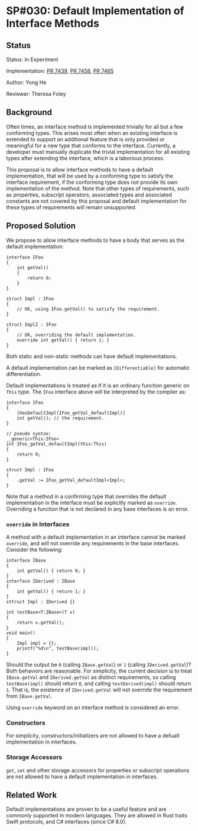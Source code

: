 # SP#030: Default Implementation of Interface Methods

## Status

Status: In Experiment

Implementation: [PR 7439](https://github.com/shader-slang/slang/pull/7439), [PR 7458](https://github.com/shader-slang/slang/pull/7458), [PR 7465](https://github.com/shader-slang/slang/pull/7465)

Author: Yong He

Reviewer: Theresa Foley

## Background

Often times, an interface method is implemented trivially for all but a few conforming types. This arises most often when an existing interface
is extended to support an additional feature that is only provided or meaningful for a new type that conforms to the interface. Currently, a
developer must manually duplicate the trivial implementation for all existing types after extending the interface, which is a laborious process.

This proposal is to allow interface methods to have a default implementation, that will be used by a conforming type to satisfy the interface
requirement, if the conforming type does not provide its own implementation of the method. Note that other types of requirements, such as properties, subscript operators, associated types and associated constants are not covered by this proposal and default implementation for these types of requirements will remain unsupported.

## Proposed Solution

We propose to allow interface methods to have a body that serves as the default implementation:

```slang
interface IFoo
{
    int getVal()
    {
        return 0;
    }
}

struct Impl : IFoo
{
    // OK, using IFoo.getVal() to satisfy the requirement.
}

struct Impl2 : IFoo
{
    // OK, overriding the default implementation.
    override int getVal() { return 1; }
}
```

Both static and non-static methods can have default implementations.

A default implementation can be marked as `[Differentiable]` for automatic differentiation.

Default implementations is treated as if it is an ordinary function generic on `This` type. The `IFoo` interface above will
be interpreted by the compiler as:

```slang
interface IFoo
{
    [HasDefaultImpl(IFoo_getVal_defaultImpl)]
    int getVal(); // the requirement.
}

// pseudo syntax:
__generic<This:IFoo>
int IFoo_getVal_defaultImpl(this:This)
{
    return 0;    
}

struct Impl : IFoo
{
    .getVal := IFoo_getVal_defaultImpl<Impl>;
}
```

Note that a method in a confirming type that overrides the default implementation in the interface must be explicitly marked as `override`. Overriding a function that is not declared in any base interfaces is an error.

### `override` in Interfaces

A method with a default implementation in an interface cannot be marked `override`, and will not 
override any requirements in the base interfaces. Consider the following:

```slang
interface IBase
{
    int getVal() { return 0; }
}
interface IDerived : IBase
{
    int getVal() { return 1; }
}
sttruct Impl : IDerived {}

int testBase<T:IBase>(T v)
{
    return v.getVal();
}
void main()
{
    Impl impl = {};
    printf("%d\n", testBase(impl));
}
```

Should the output be `0` (calling `IBase.getVal`) or `1` (calling `IDerived.getVal`)? Both behaviors are reasonable.
For simplicity, the current decision is to treat `IBase.getVal` and
`IDerived.getVal` as distinct requirements, so calling `testBase(impl)` should return `0`, and calling `testDerived(impl)` should return `1`.
That is, the existence of `IDerived.getVal` will not override the requirement from `IBase.getVal`.

Using `override` keyword on an interface method is considered an error.

### Constructors

For simplicity, constructors/initializers are not allowed to have a defualt implementation in interfaces.

### Storage Accessors

`get`, `set` and other storage accessors for properties or subscript operations are not allowed to have a default implementation in interfaces.

## Related Work

Default implementations are proven to be a useful feature and are commonly supported in modern languages. They are allowed in Rust traits Swift protocols, and C# interfaces (since C# 8.0).
